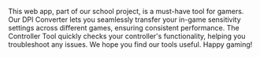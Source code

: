 This web app, part of our school project, is a must-have tool for gamers. Our DPI
          Converter lets you seamlessly transfer your in-game sensitivity settings across different
          games, ensuring consistent performance. The Controller Tool quickly checks your
          controller's functionality, helping you troubleshoot any issues.
          We hope you find our tools useful. Happy gaming!
